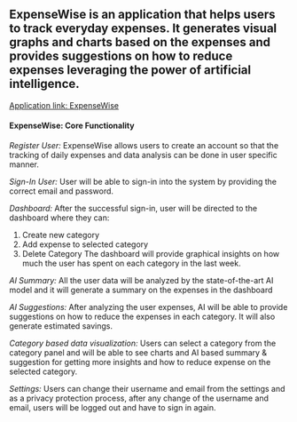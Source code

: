 ## ExpenseWise is an application that helps users to track everyday expenses. It generates visual graphs and charts based on the expenses and provides suggestions on how to reduce expenses leveraging the power of artificial intelligence.


[Application link: ExpenseWise](http://expensewise.shafthinks.xyz/)


#### ExpenseWise: Core Functionality

*Register User:* ExpenseWise allows users to create an account so that the tracking of daily expenses and data analysis can be done in user specific manner.

*Sign-In User:* User will be able to sign-in into the system by providing the correct email and password. 

*Dashboard:* After the successful sign-in, user will be directed to the dashboard where they can:
1. Create new category
2. Add expense to selected category
3. Delete Category
The dashboard will provide graphical insights on how much the user has spent on each category in the last week. 

*AI Summary:* All the user data will be analyzed by the state-of-the-art AI model and it will generate a summary on the expenses in the dashboard

*AI Suggestions:* After analyzing the user expenses, AI will be able to provide suggestions on how to reduce the expenses in each category. It will also generate estimated savings.

*Category based data visualization:* Users can select a category from the category panel and will be able to see charts and AI based summary & suggestion for getting more insights and how to reduce expense on the selected category. 

*Settings:* Users can change their username and email from the settings and as a privacy protection process, after any change of the username and email, users will be logged out and have to sign in again.

